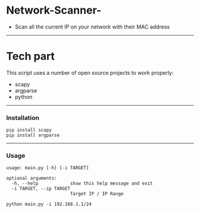 # Network-Scanner-

- Scan all the current IP on your network with their MAC address

____

# Tech part

This script uses a number of open source projects to work properly:

- scapy
- argparse
- python

____

### Installation

```
pip install scapy 
pip install argparse
```
____

### Usage

```
usage: main.py [-h] [-i TARGET]

optional arguments:
  -h, --help            show this help message and exit
  -i TARGET, --ip TARGET
                        Target IP / IP Range
```

```
python main.py -i 192.168.1.1/24
```
